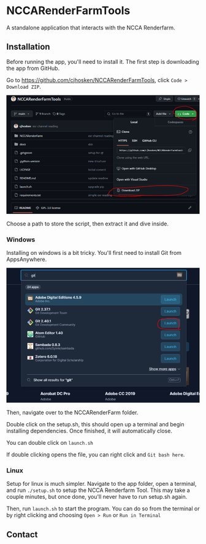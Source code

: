 # NCCARenderFarmTools
A standalone application that interacts with the NCCA Renderfarm.

## Installation
Before running the app, you'll need to install it. The first step is downloading the app from GitHub. 

Go to https://github.com/cjhosken/NCCARenderFarmTools, click `Code > Download ZIP`.

![Downloading](docs/images/download_app.png)

Choose a path to store the script, then extract it and dive inside.

### Windows

Installing on windows is a bit tricky. You'll first need to install Git from AppsAnywhere.

![Installation](docs/images/git.png)

Then, navigate over to the NCCARenderFarm folder.

Double click on the setup.sh, this should open up a terminal and begin installing dependencies. Once finished, it will automatically close.

You can double click on `launch.sh`

If double clicking opens the file, you can right click and `Git bash here`.

### Linux

Setup for linux is much simpler. Navigate to the app folder, open a terminal, and run `./setup.sh` to setup the NCCA Renderfarm Tool. This may take a couple minutes, but once done, you'll never have to run setup.sh again.

Then, run `launch.sh` to start the program. You can do so from the terminal or by right clicking and choosing `Open > Run` or `Run in Terminal`

## Contact